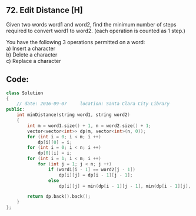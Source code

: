 ## 72. Edit Distance [H]
Given two words word1 and word2, find the minimum number of steps required to convert word1 to word2. (each operation is counted as 1 step.)

You have the following 3 operations permitted on a word:   
  a) Insert a character   
  b) Delete a character   
  c) Replace a character   
  
  
## Code:
```c++
class Solution 
{
    // date: 2016-09-07     location: Santa Clara City Library
public:
    int minDistance(string word1, string word2) 
    {
        int m = word1.size() + 1, n = word2.size() + 1;
        vector<vector<int>> dp(m, vector<int>(n, 0));
        for (int i = 0; i < m; i ++)
            dp[i][0] = i;
        for (int i = 0; i < n; i ++)
            dp[0][i] = i;
        for (int i = 1; i < m; i ++)
            for (int j = 1; j < n; j ++)
                if (word1[i - 1] == word2[j - 1])
                    dp[i][j] = dp[i - 1][j - 1];
                else
                    dp[i][j] = min(dp[i - 1][j - 1], min(dp[i - 1][j], dp[i][j - 1])) + 1;

        return dp.back().back();
    }
};
```
